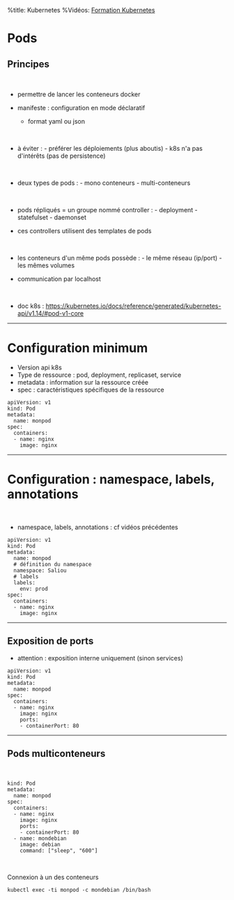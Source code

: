 %title: Kubernetes 
%Vidéos: [Formation Kubernetes](https://www.youtube.com/playlist?list=PLn6POgpklwWqfzaosSgX2XEKpse5VY2v5)

# Pods

## Principes

<br>

* permettre de lancer les conteneurs docker

* manifeste : configuration en mode déclaratif
	- format yaml ou json

<br>

* à éviter : 
		- préférer les déploiements (plus aboutis)
		- k8s n'a pas d'intérêts (pas de persistence)

<br>

* deux types de pods :
		- mono conteneurs
		- multi-conteneurs

<br>

* pods répliqués = un groupe nommé controller :
		- deployment
		- statefulset
		- daemonset

* ces controllers utilisent des templates de pods

<br>

* les conteneurs d'un même pods possède : 
		- le même réseau (ip/port)
		- les mêmes volumes

* communication par localhost

<br>

* doc k8s : https://kubernetes.io/docs/reference/generated/kubernetes-api/v1.14/#pod-v1-core

---------------------------------------------------------------------------


# Configuration minimum

* Version api k8s
* Type de ressource : pod, deployment, replicaset, service
* metadata : information sur la ressource créée
* spec : caractéristiques spécifiques de la ressource

```
apiVersion: v1
kind: Pod
metadata:
  name: monpod
spec:
  containers:
  - name: nginx
    image: nginx
```


--------------------------------------------------------------------------


# Configuration : namespace, labels, annotations


<br>

* namespace, labels, annotations : cf vidéos précédentes

```
apiVersion: v1
kind: Pod
metadata:
  name: monpod
  # définition du namespace
  namespace: Saliou
  # labels
  labels:
    env: prod
spec:
  containers:
  - name: nginx
    image: nginx
```


--------------------------------------------------------------------------

## Exposition de ports

* attention : exposition interne uniquement (sinon services)

```
apiVersion: v1
kind: Pod
metadata:
  name: monpod
spec:
  containers:
  - name: nginx
    image: nginx
    ports:
    - containerPort: 80
```

-------------------------------------------------------------------------

## Pods multiconteneurs

<br>

```
kind: Pod
metadata:
  name: monpod
spec:
  containers:
  - name: nginx
    image: nginx
    ports:
    - containerPort: 80
  - name: mondebian
    image: debian
    command: ["sleep", "600"]
```
<br>

Connexion à un des conteneurs 

```
kubectl exec -ti monpod -c mondebian /bin/bash
```

